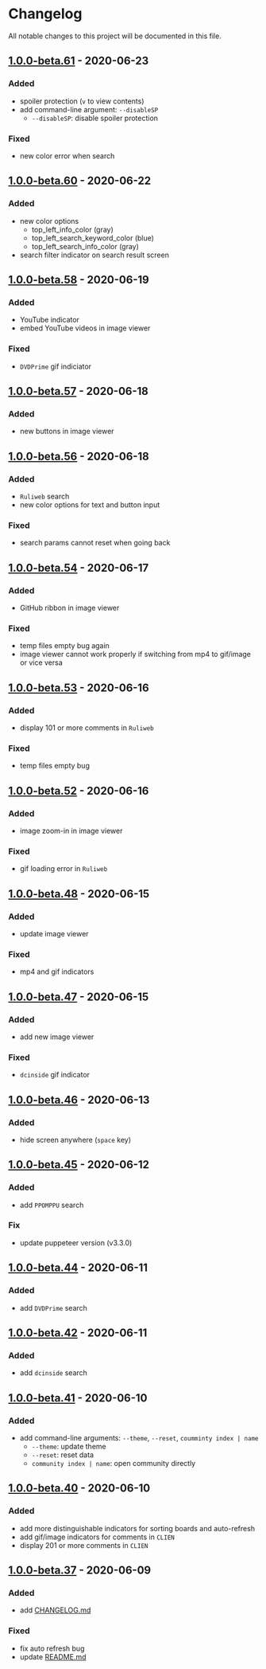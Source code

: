 # Changelog

All notable changes to this project will be documented in this file.

## [1.0.0-beta.61] - 2020-06-23

### Added

-   spoiler protection (`v` to view contents)
-   add command-line argument: `--disableSP`
    -   `--disableSP`: disable spoiler protection

### Fixed

-   new color error when search

## [1.0.0-beta.60] - 2020-06-22

### Added

-   new color options
    -   top_left_info_color (gray)
    -   top_left_search_keyword_color (blue)
    -   top_left_search_info_color (gray)
-   search filter indicator on search result screen

## [1.0.0-beta.58] - 2020-06-19

### Added

-   YouTube indicator
-   embed YouTube videos in image viewer

### Fixed

-   `DVDPrime` gif indiciator

## [1.0.0-beta.57] - 2020-06-18

### Added

-   new buttons in image viewer

## [1.0.0-beta.56] - 2020-06-18

### Added

-   `Ruliweb` search
-   new color options for text and button input

### Fixed

-   search params cannot reset when going back

## [1.0.0-beta.54] - 2020-06-17

### Added

-   GitHub ribbon in image viewer

### Fixed

-   temp files empty bug again
-   image viewer cannot work properly if switching from mp4 to gif/image or vice versa

## [1.0.0-beta.53] - 2020-06-16

### Added

-   display 101 or more comments in `Ruliweb`

### Fixed

-   temp files empty bug

## [1.0.0-beta.52] - 2020-06-16

### Added

-   image zoom-in in image viewer

### Fixed

-   gif loading error in `Ruliweb`

## [1.0.0-beta.48] - 2020-06-15

### Added

-   update image viewer

### Fixed

-   mp4 and gif indicators

## [1.0.0-beta.47] - 2020-06-15

### Added

-   add new image viewer

### Fixed

-   `dcinside` gif indicator

## [1.0.0-beta.46] - 2020-06-13

### Added

-   hide screen anywhere (`space` key)

## [1.0.0-beta.45] - 2020-06-12

### Added

-   add `PPOMPPU` search

### Fix

-   update puppeteer version (v3.3.0)

## [1.0.0-beta.44] - 2020-06-11

### Added

-   add `DVDPrime` search

## [1.0.0-beta.42] - 2020-06-11

### Added

-   add `dcinside` search

## [1.0.0-beta.41] - 2020-06-10

### Added

-   add command-line arguments: `--theme`, `--reset`, `coumminty index | name`
    -   `--theme`: update theme
    -   `--reset`: reset data
    -   `community index | name`: open community directly

## [1.0.0-beta.40] - 2020-06-10

### Added

-   add more distinguishable indicators for sorting boards and auto-refresh
-   add gif/image indicators for comments in `CLIEN`
-   display 201 or more comments in `CLIEN`

## [1.0.0-beta.37] - 2020-06-09

### Added

-   add [CHANGELOG.md](CHANGELOG.md)

### Fixed

-   fix auto refresh bug
-   update [README.md](README.md)

[1.0.0-beta.61]: https://github.com/samnoh/cliboards/releases/tag/v1.0.0-beta.61
[1.0.0-beta.60]: https://github.com/samnoh/cliboards/releases/tag/v1.0.0-beta.60
[1.0.0-beta.58]: https://github.com/samnoh/cliboards/releases/tag/v1.0.0-beta.58
[1.0.0-beta.57]: https://github.com/samnoh/cliboards/releases/tag/v1.0.0-beta.57
[1.0.0-beta.56]: https://github.com/samnoh/cliboards/releases/tag/v1.0.0-beta.56
[1.0.0-beta.54]: https://github.com/samnoh/cliboards/releases/tag/v1.0.0-beta.54
[1.0.0-beta.53]: https://github.com/samnoh/cliboards/releases/tag/v1.0.0-beta.53
[1.0.0-beta.52]: https://github.com/samnoh/cliboards/releases/tag/v1.0.0-beta.52
[1.0.0-beta.48]: https://github.com/samnoh/cliboards/releases/tag/v1.0.0-beta.48
[1.0.0-beta.47]: https://github.com/samnoh/cliboards/releases/tag/v1.0.0-beta.47
[1.0.0-beta.46]: https://github.com/samnoh/cliboards/releases/tag/v1.0.0-beta.46
[1.0.0-beta.45]: https://github.com/samnoh/cliboards/releases/tag/v1.0.0-beta.45
[1.0.0-beta.44]: https://github.com/samnoh/cliboards/releases/tag/v1.0.0-beta.44
[1.0.0-beta.42]: https://github.com/samnoh/cliboards/releases/tag/v1.0.0-beta.42
[1.0.0-beta.41]: https://github.com/samnoh/cliboards/releases/tag/v1.0.0-beta.41
[1.0.0-beta.40]: https://github.com/samnoh/cliboards/releases/tag/v1.0.0-beta.40
[1.0.0-beta.37]: https://github.com/samnoh/cliboards/releases/tag/v1.0.0-beta.37
